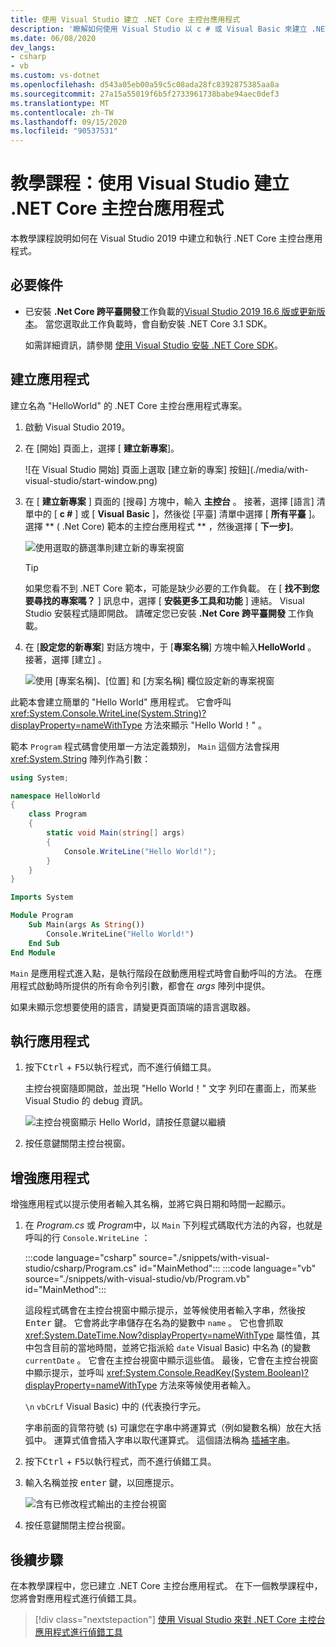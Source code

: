 ```yaml
---
title: 使用 Visual Studio 建立 .NET Core 主控台應用程式
description: '瞭解如何使用 Visual Studio 以 c # 或 Visual Basic 來建立 .NET Core 主控台應用程式。'
ms.date: 06/08/2020
dev_langs:
- csharp
- vb
ms.custom: vs-dotnet
ms.openlocfilehash: d543a05eb00a59c5c08ada28fc8392875385aa8a
ms.sourcegitcommit: 27a15a55019f6b5f2733961738babe94aec0def3
ms.translationtype: MT
ms.contentlocale: zh-TW
ms.lasthandoff: 09/15/2020
ms.locfileid: "90537531"
---
```

# <a name="tutorial-create-a-net-core-console-application-using-visual-studio"></a>教學課程：使用 Visual Studio 建立 .NET Core 主控台應用程式

本教學課程說明如何在 Visual Studio 2019 中建立和執行 .NET Core 主控台應用程式。

## <a name="prerequisites"></a>必要條件

- 已安裝 **.Net Core 跨平臺開發**工作負載的[Visual Studio 2019 16.6 版或更新版本](https://visualstudio.microsoft.com/downloads/?utm_medium=microsoft&utm_source=docs.microsoft.com&utm_campaign=inline+link&utm_content=download+vs2019)。 當您選取此工作負載時，會自動安裝 .NET Core 3.1 SDK。

  如需詳細資訊，請參閱 [使用 Visual Studio 安裝 .NET Core SDK](../install/windows.md#install-with-visual-studio)。

## <a name="create-the-app"></a>建立應用程式

建立名為 "HelloWorld" 的 .NET Core 主控台應用程式專案。

1. 啟動 Visual Studio 2019。

1. 在 [開始] 頁面上，選擇 [ **建立新專案**]。

   ![在 Visual Studio 開始] 頁面上選取 [建立新的專案] 按鈕](./media/with-visual-studio/start-window.png)

1. 在 [ **建立新專案** ] 頁面的 [搜尋] 方塊中，輸入 **主控台** 。 接著，選擇 [語言] 清單中的 [ **c #** ] 或 [ **Visual Basic** ]，然後從 [平臺] 清單中選擇 [ **所有平臺** ]。 選擇 ** ( .Net Core) 範本的主控台應用程式 ** ，然後選擇 [ **下一步]**。

   ![使用選取的篩選準則建立新的專案視窗](./media/with-visual-studio/create-new-project.png)

   > [!TIP]
   > 如果您看不到 .NET Core 範本，可能是缺少必要的工作負載。 在 [ **找不到您要尋找的專案嗎？** ] 訊息中，選擇 [ **安裝更多工具和功能** ] 連結。 Visual Studio 安裝程式隨即開啟。 請確定您已安裝 **.Net Core 跨平臺開發** 工作負載。

1. 在 [**設定您的新專案**] 對話方塊中，于 [**專案名稱**] 方塊中輸入**HelloWorld** 。 接著，選擇 [建立]  。

   ![使用 [專案名稱]、[位置] 和 [方案名稱] 欄位設定新的專案視窗](./media/with-visual-studio/configure-new-project.png)

此範本會建立簡單的 "Hello World" 應用程式。 它會呼叫 <xref:System.Console.WriteLine(System.String)?displayProperty=nameWithType> 方法來顯示 "Hello World！" 。

範本 `Program` 程式碼會使用單一方法定義類別， `Main` 這個方法會採用 <xref:System.String> 陣列作為引數：

```csharp
using System;

namespace HelloWorld
{
    class Program
    {
        static void Main(string[] args)
        {
            Console.WriteLine("Hello World!");
        }
    }
}
```

```vb
Imports System

Module Program
    Sub Main(args As String())
        Console.WriteLine("Hello World!")
    End Sub
End Module
```

`Main` 是應用程式進入點，是執行階段在啟動應用程式時會自動呼叫的方法。 在應用程式啟動時所提供的所有命令列引數，都會在 *args* 陣列中提供。

如果未顯示您想要使用的語言，請變更頁面頂端的語言選取器。

## <a name="run-the-app"></a>執行應用程式

1. 按下<kbd>Ctrl</kbd> + <kbd>F5</kbd>以執行程式，而不進行偵錯工具。

   主控台視窗隨即開啟，並出現 "Hello World！" 文字 列印在畫面上，而某些 Visual Studio 的 debug 資訊。

   ![主控台視窗顯示 Hello World，請按任意鍵以繼續](./media/with-visual-studio/hello-world-console.png)

1. 按任意鍵關閉主控台視窗。

## <a name="enhance-the-app"></a>增強應用程式

增強應用程式以提示使用者輸入其名稱，並將它與日期和時間一起顯示。

1. 在 *Program.cs* 或 *Program*中，以 `Main` 下列程式碼取代方法的內容，也就是呼叫的行 `Console.WriteLine` ：

   :::code language="csharp" source="./snippets/with-visual-studio/csharp/Program.cs" id="MainMethod":::
   :::code language="vb" source="./snippets/with-visual-studio/vb/Program.vb" id="MainMethod":::

   這段程式碼會在主控台視窗中顯示提示，並等候使用者輸入字串，然後按 <kbd>Enter</kbd> 鍵。 它會將此字串儲存在名為的變數中 `name` 。 它也會抓取 <xref:System.DateTime.Now?displayProperty=nameWithType> 屬性值，其中包含目前的當地時間，並將它指派給 `date` Visual Basic) 中名為 (的變數 `currentDate` 。 它會在主控台視窗中顯示這些值。 最後，它會在主控台視窗中顯示提示，並呼叫 <xref:System.Console.ReadKey(System.Boolean)?displayProperty=nameWithType> 方法來等候使用者輸入。

   `\n` `vbCrLf` Visual Basic) 中的 (代表換行字元。

   字串前面的貨幣符號 (`$`) 可讓您在字串中將運算式（例如變數名稱）放在大括弧中。 運算式值會插入字串以取代運算式。 這個語法稱為 [插補字串](../../csharp/language-reference/tokens/interpolated.md)。

1. 按下<kbd>Ctrl</kbd> + <kbd>F5</kbd>以執行程式，而不進行偵錯工具。

1. 輸入名稱並按 <kbd>enter</kbd> 鍵，以回應提示。

   ![含有已修改程式輸出的主控台視窗](./media/with-visual-studio/hello-world-update.png)

1. 按任意鍵關閉主控台視窗。

## <a name="next-steps"></a>後續步驟

在本教學課程中，您已建立 .NET Core 主控台應用程式。 在下一個教學課程中，您將會對應用程式進行偵錯工具。

> [!div class="nextstepaction"]
> [使用 Visual Studio 來對 .NET Core 主控台應用程式進行偵錯工具](debugging-with-visual-studio.md)
